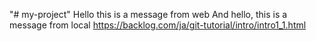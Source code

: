 "# my-project" 
Hello this is a message from web
And hello, this is a message from local
https://backlog.com/ja/git-tutorial/intro/intro1_1.html
